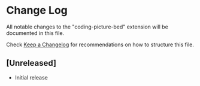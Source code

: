 # Change Log
All notable changes to the "coding-picture-bed" extension will be documented in this file.

Check [Keep a Changelog](http://keepachangelog.com/) for recommendations on how to structure this file.

## [Unreleased]
- Initial release